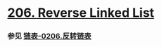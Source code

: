 # [206. Reverse Linked List](https://leetcode.com/problems/reverse-linked-list/description/)

### 参见 [链表-0206.反转链表](https://github.com/hd2yao/leetcode/tree/master/linked-list/0206.Reverse-Linked-List)
